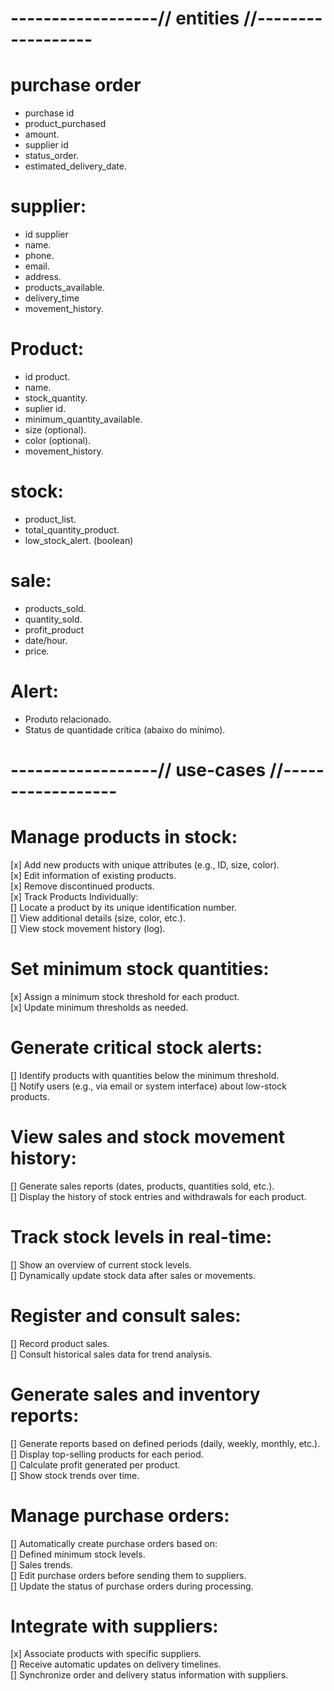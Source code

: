 # ------------------// entities //------------------

# purchase order

- purchase id
- product_purchased
- amount.
- supplier id
- status_order.
- estimated_delivery_date.

# supplier:

- id supplier
- name.
- phone.
- email.
- address.
- products_available.
- delivery_time
- movement_history.

# Product:

- id product.
- name.
- stock_quantity.
- suplier id.
- minimum_quantity_available.
- size (optional).
- color (optional).
- movement_history.

# stock:

- product_list.
- total_quantity_product.
- low_stock_alert. (boolean)

# sale:

- products_sold.
- quantity_sold.
- profit_product
- date/hour.
- price.

# Alert:

- Produto relacionado.
- Status de quantidade crítica (abaixo do mínimo).

# ------------------// use-cases //------------------

# Manage products in stock:

[x] Add new products with unique attributes (e.g., ID, size, color).  
[x] Edit information of existing products.  
[x] Remove discontinued products.  
[x] Track Products Individually:  
[] Locate a product by its unique identification number.  
[] View additional details (size, color, etc.).  
[] View stock movement history (log).

# Set minimum stock quantities:

[x] Assign a minimum stock threshold for each product.  
[x] Update minimum thresholds as needed.

# Generate critical stock alerts:

[] Identify products with quantities below the minimum threshold.  
[] Notify users (e.g., via email or system interface) about low-stock products.

# View sales and stock movement history:

[] Generate sales reports (dates, products, quantities sold, etc.).  
[] Display the history of stock entries and withdrawals for each product.

# Track stock levels in real-time:

[] Show an overview of current stock levels.  
[] Dynamically update stock data after sales or movements.

# Register and consult sales:

[] Record product sales.  
[] Consult historical sales data for trend analysis.

# Generate sales and inventory reports:

[] Generate reports based on defined periods (daily, weekly, monthly, etc.).  
[] Display top-selling products for each period.  
[] Calculate profit generated per product.  
[] Show stock trends over time.

# Manage purchase orders:

[] Automatically create purchase orders based on:  
 [] Defined minimum stock levels.  
 [] Sales trends.  
[] Edit purchase orders before sending them to suppliers.  
[] Update the status of purchase orders during processing.

# Integrate with suppliers:

[x] Associate products with specific suppliers.  
[] Receive automatic updates on delivery timelines.  
[] Synchronize order and delivery status information with suppliers.
